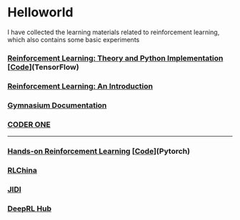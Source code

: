 # Helloworld
I have collected the learning materials related to reinforcement learning, which also contains some basic experiments

### [Reinforcement Learning: Theory and Python Implementation](https://github.com/ZhiqingXiao/rl-book/tree/master/zh2019) [[Code](https://github.com/ZhiqingXiao/rl-book/tree/master/en2022)](TensorFlow)
### [Reinforcement Learning: An Introduction](https://github.com/ShangtongZhang/reinforcement-learning-an-introduction)

### [Gymnasium Documentation](https://gymnasium.farama.org/)

### [CODER ONE](https://www.gocoder.one/blog)

---
### [Hands-on Reinforcement Learning](http://hrl.boyuai.com/) [[Code](https://github.com/boyu-ai/Hands-on-RL)](Pytorch)
### [RLChina](http://rlchina.org/)
### [JIDI](http://www.jidiai.cn/homepage)
### [DeepRL Hub](http://www.deeprlhub.com/)


